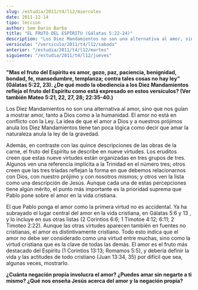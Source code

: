 ```yaml
---
slug: /estudia/2011/t4/l12/miercoles
date: 2011-12-14
tipo: leccion
author: Sem Dario Barba
title: "EL FRUTO DEL ESPÍRITU (Gálatas 5:22-24)"
description: "Los Diez Mandamientos no son una alternativa al amor, sino que nos guían a  mostrar amor, tanto a Dios como a la humanidad. El amor no está en conflicto  con la Ley. La idea de que el amor a Dios y a nuestros prójimos anula los Diez  Mandamientos tiene tan poca lógica como dec..."
versiculo: "/versiculo/2011/t4/l12/sabado"
anterior: "/estudia/2011/t4/l12/martes"
siguiente: "/estudia/2011/t4/l12/jueves"
---
```


**"Mas el fruto del Espíritu es amor, gozo, paz, paciencia, benignidad, bondad, fe, mansedumbre, templanza; contra tales cosas no hay ley" (Gálatas 5:22, 23). ¿De qué modo la obediencia a los Diez Mandamientos refleja el fruto del Espíritu como está expresado en estos versículos? (Ver también Mateo 5:21, 22, 27, 28; 22:35-40.)**

Los Diez Mandamientos no son una alternativa al amor, sino que nos guían a mostrar amor, tanto a Dios como a la humanidad. El amor no está en conflicto con la Ley. La idea de que el amor a Dios y a nuestros prójimos anula los Diez Mandamientos tiene tan poca lógica como decir que amar la naturaleza anula la ley de la gravedad.

Además, en contraste con las quince descripciones de las obras de la carne, el fruto del Espíritu se describe en nueve virtudes. Los eruditos creen que estas nueve virtudes están organizadas en tres grupos de tres. Algunos ven una referencia implícita a la Trinidad en el número tres; otros creen que las tres tríadas reflejan la forma en que debemos relacionarnos con Dios, con nuestro prójimo y con nosotros mismos; y otros ven la lista como una descripción de Jesús. Aunque cada una de estas percepciones tiene algún mérito, el punto más importante es la prioridad suprema que Pablo pone sobre el amor en la vida cristiana.

El que Pablo ponga el amor como la primera virtud no es accidental. Ya ha subrayado el lugar central del amor en la vida cristiana, en Gálatas 5:6 y 13 , y lo incluye en sus otras listas (2 Corintios 6:6; 1 Timotoe 4:12; 6:11; 2 Timoteo 2:22). Aunque las otras virtudes aparecen también en fuentes no cristianas, el amor es distintivamente cristiano. Todo esto indica que el amor no debe ser considerado como una virtud entre muchas, sino como la virtud cristiana que es la clave de todas las demás. El amor es el fruto más destacado del Espíritu (1 Corintios 13:13; Romamos 5:5), y debería definir la vida y las actitudes de todo cristiano (Juan 13:34, 35) por difícil que sea, algunas veces, mostrarlo.

**¿Cuánta negación propia involucra el amor? ¿Puedes amar sin negarte a ti mismo? ¿Qué nos enseña Jesús acerca del amor y la negación propia?**
